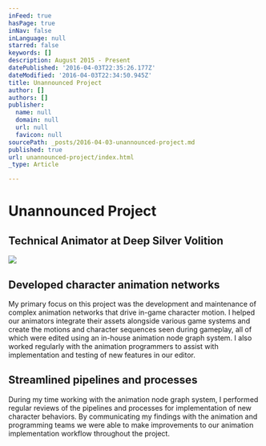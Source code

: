 ```yaml
---
inFeed: true
hasPage: true
inNav: false
inLanguage: null
starred: false
keywords: []
description: August 2015 - Present
datePublished: '2016-04-03T22:35:26.177Z'
dateModified: '2016-04-03T22:34:50.945Z'
title: Unannounced Project
author: []
authors: []
publisher:
  name: null
  domain: null
  url: null
  favicon: null
sourcePath: _posts/2016-04-03-unannounced-project.md
published: true
url: unannounced-project/index.html
_type: Article

---
```

# Unannounced Project

## Technical Animator at Deep Silver Volition
![](https://the-grid-user-content.s3-us-west-2.amazonaws.com/587235cd-1e79-4275-a9c6-250e4372c9d0.jpg)

## Developed character animation networks

My primary focus on this project was the development and maintenance of complex animation networks that drive in-game character motion. I helped our animators integrate their assets alongside various game systems and create the motions and character sequences seen during gameplay, all of which were edited using an in-house animation node graph system. I also worked regularly with the animation programmers to assist with implementation and testing of new features in our editor.

## Streamlined pipelines and processes

During my time working with the animation node graph system, I performed regular reviews of the pipelines and processes for implementation of new character behaviors. By communicating my findings with the animation and programming teams we were able to make improvements to our animation implementation workflow throughout the project.